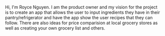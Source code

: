 Hi, I'm Royce Nguyen. I am the product owner and my vision for the project is to create an app that allows the user to input ingredients they have in their pantry/refrigerator and have the app show the user recipes that they can follow. There are also ideas for price comparision at local grocery stores as well as creating your own grocery list and others.
